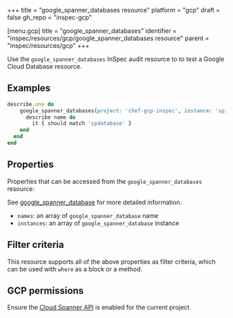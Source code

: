 +++
title = "google_spanner_databases resource"
platform = "gcp"
draft = false
gh_repo = "inspec-gcp"

[menu.gcp]
title = "google_spanner_databases"
identifier = "inspec/resources/gcp/google_spanner_databases resource"
parent = "inspec/resources/gcp"
+++

Use the `google_spanner_databases` InSpec audit resource to to test a Google Cloud Database resource.

## Examples

```ruby
describe.one do
	google_spanner_databases(project: 'chef-gcp-inspec', instance: 'spinstance').names.each do |name|
	  describe name do
	  	it { should match 'spdatabase' }
    end
  end
end
```

## Properties

Properties that can be accessed from the `google_spanner_databases` resource:

See [google_spanner_database](google_spanner_database) for more detailed information.

  * `names`: an array of `google_spanner_database` name
  * `instances`: an array of `google_spanner_database` instance

## Filter criteria

This resource supports all of the above properties as filter criteria, which can be used
with `where` as a block or a method.

## GCP permissions

Ensure the [Cloud Spanner API](https://console.cloud.google.com/apis/library/spanner.googleapis.com/) is enabled for the current project.
